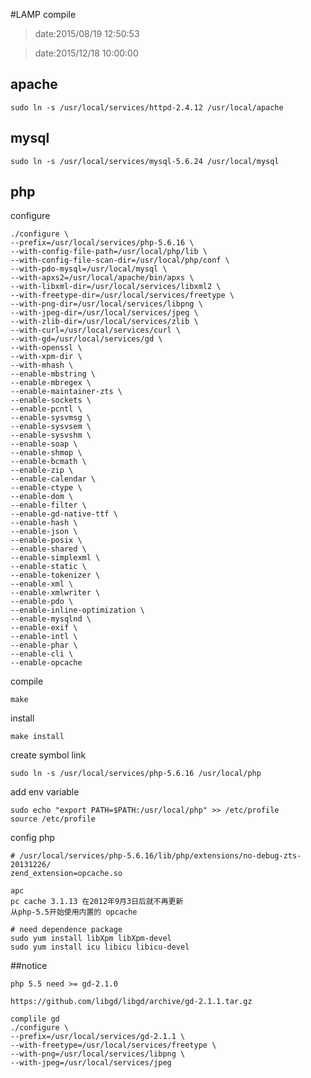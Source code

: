 #LAMP compile

> date:2015/08/19 12:50:53

> date:2015/12/18 10:00:00

## apache

    sudo ln -s /usr/local/services/httpd-2.4.12 /usr/local/apache

## mysql

    sudo ln -s /usr/local/services/mysql-5.6.24 /usr/local/mysql

## php

configure

    ./configure \
    --prefix=/usr/local/services/php-5.6.16 \
    --with-config-file-path=/usr/local/php/lib \
    --with-config-file-scan-dir=/usr/local/php/conf \
    --with-pdo-mysql=/usr/local/mysql \
    --with-apxs2=/usr/local/apache/bin/apxs \
    --with-libxml-dir=/usr/local/services/libxml2 \
    --with-freetype-dir=/usr/local/services/freetype \
    --with-png-dir=/usr/local/services/libpng \
    --with-jpeg-dir=/usr/local/services/jpeg \
    --with-zlib-dir=/usr/local/services/zlib \
    --with-curl=/usr/local/services/curl \
    --with-gd=/usr/local/services/gd \
    --with-openssl \
    --with-xpm-dir \
    --with-mhash \
    --enable-mbstring \
    --enable-mbregex \
    --enable-maintainer-zts \
    --enable-sockets \
    --enable-pcntl \
    --enable-sysvmsg \
    --enable-sysvsem \
    --enable-sysvshm \
    --enable-soap \
    --enable-shmop \
    --enable-bcmath \
    --enable-zip \
    --enable-calendar \
    --enable-ctype \
    --enable-dom \
    --enable-filter \
    --enable-gd-native-ttf \
    --enable-hash \
    --enable-json \
    --enable-posix \
    --enable-shared \
    --enable-simplexml \
    --enable-static \
    --enable-tokenizer \
    --enable-xml \
    --enable-xmlwriter \
    --enable-pdo \
    --enable-inline-optimization \
    --enable-mysqlnd \
    --enable-exif \
    --enable-intl \
    --enable-phar \
    --enable-cli \
    --enable-opcache

compile

    make

install

    make install

create symbol link

    sudo ln -s /usr/local/services/php-5.6.16 /usr/local/php

add env variable

    sudo echo "export PATH=$PATH:/usr/local/php" >> /etc/profile
    source /etc/profile

config php

    # /usr/local/services/php-5.6.16/lib/php/extensions/no-debug-zts-20131226/
    zend_extension=opcache.so

    apc
    pc cache 3.1.13 在2012年9月3日后就不再更新
    从php-5.5开始使用内置的 opcache

    # need dependence package
    sudo yum install libXpm libXpm-devel
    sudo yum install icu libicu libicu-devel

##notice

    php 5.5 need >= gd-2.1.0 

    https://github.com/libgd/libgd/archive/gd-2.1.1.tar.gz

    complile gd
    ./configure \
    --prefix=/usr/local/services/gd-2.1.1 \
    --with-freetype=/usr/local/services/freetype \
    --with-png=/usr/local/services/libpng \
    --with-jpeg=/usr/local/services/jpeg
